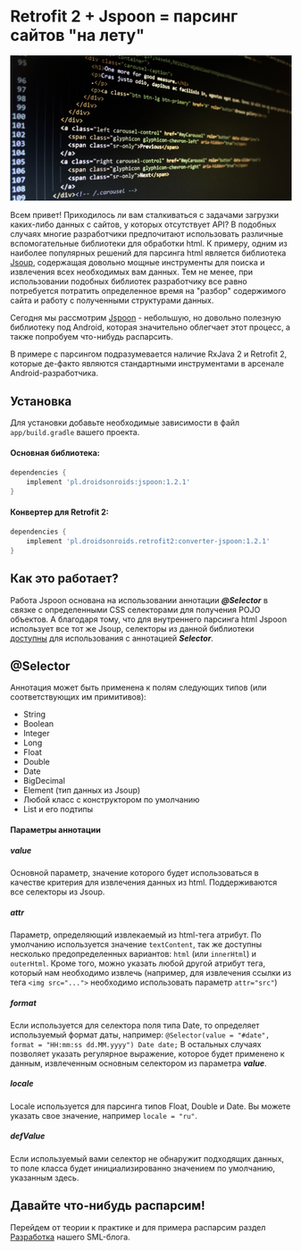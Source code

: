 # Retrofit 2 + Jspoon = парсинг сайтов "на лету"

![](images/header2.png)

Всем привет! Приходилось ли вам сталкиваться с задачами загрузки каких-либо данных с сайтов, у которых отсутствует API? 
В подобных случаях многие разработчики предпочитают использовать различные вспомогательные библиотеки для обработки html. 
К примеру, одним из наиболее популярных решений для парсинга html является библиотека [Jsoup](jsoup.org), содержащая довольно
мощные инструменты для поиска и извлечения всех необходимых вам данных. Тем не менее, при использовании подобных библиотек 
разработчику все равно потребуется потратить определенное время на "разбор" содержимого сайта и работу с полученными структурами данных. 

Сегодня мы рассмотрим [Jspoon](https://github.com/DroidsOnRoids/jspoon) - небольшую, но довольно полезную библиотеку под Android, которая значительно облегчает этот процесс,
а также попробуем что-нибудь распарсить.

В примере с парсингом подразумевается наличие RxJava 2 и Retrofit 2, которые де-факто являются стандартными инструментами в
арсенале Android-разработчика. 

## Установка

Для установки добавьте необходимые зависимости в файл `app/build.gradle` вашего проекта.

#### Основная библиотека:
~~~ groovy
dependencies {
    implement 'pl.droidsonroids:jspoon:1.2.1'
}
~~~

#### Конвертер для Retrofit 2:
~~~ groovy
dependencies {
    implement 'pl.droidsonroids.retrofit2:converter-jspoon:1.2.1'
}
~~~

## Как это работает?

Работа Jspoon основана на использовании аннотации ***@Selector*** в связке с определенными CSS селекторами для получения POJO объектов.
А благодаря тому, что для внутреннего парсинга html Jspoon использует все тот же Jsoup, селекторы из данной библиотеки
[доступны](https://jsoup.org/cookbook/extracting-data/selector-syntax) для использования с аннотацией ***Selector***.

## @Selector

Аннотация может быть применена к полям следующих типов (или соответствующих им примитивов):
* String
* Boolean
* Integer
* Long
* Float
* Double
* Date
* BigDecimal
* Element (тип данных из Jsoup)
* Любой класс с конструктором по умолчанию
* List и его подтипы

#### Параметры аннотации

##### value
Основной параметр, значение которого будет использоваться в качестве критерия для извлечения данных из html. Поддерживаются все селекторы из Jsoup.

##### attr
Параметр, определяющий извлекаемый из html-тега атрибут. По умолчанию используется значение `textContent`, так же доступны
несколько предопределенных вариантов: `html` (или `innerHtml`) и `outerHtml`. Кроме того, можно указать любой другой атрибут тега,
который нам необходимо извлечь (например, для извлечения ссылки из тега `<img src="...">` необходимо использовать параметр `attr="src"`)

##### format
Если используется для селектора поля типа Date, то определяет используемый формат даты, например:
`@Selector(value = "#date", format = "HH:mm:ss dd.MM.yyyy") Date date;`
В остальных случаях позволяет указать регулярное выражение, которое будет применено к данным, извлеченным основным селектором из параметра ***value***.

##### locale
Locale используется для парсинга типов Float, Double и Date. Вы можете указать свое значение, например `locale = "ru"`.

##### defValue
Если используемый вами селектор не обнаружит подходящих данных, то поле класса будет инициализированно значением по умолчанию, указанным здесь.

## Давайте что-нибудь распарсим!

Перейдем от теории к практике и для примера распарсим раздел [Разработка](https://ru.smedialink.com/blog/razrabotka/) нашего SML-блога.